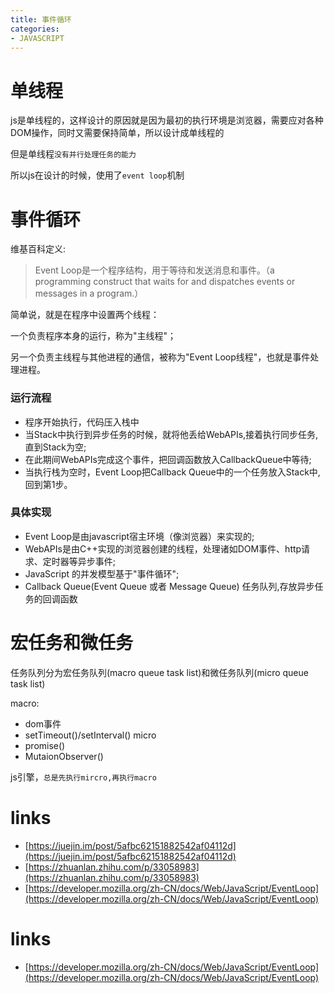 ```yaml
---
title: 事件循环
categories: 
- JAVASCRIPT
---
```


# 单线程

js是单线程的，这样设计的原因就是因为最初的执行环境是浏览器，需要应对各种DOM操作，同时又需要保持简单，所以设计成单线程的

但是单线程`没有并行处理任务的能力`

所以js在设计的时候，使用了`event loop`机制

# 事件循环

维基百科定义:

> Event Loop是一个程序结构，用于等待和发送消息和事件。（a programming construct that waits for and dispatches events or messages in a program.）


简单说，就是在程序中设置两个线程：

一个负责程序本身的运行，称为"主线程"；

另一个负责主线程与其他进程的通信，被称为"Event Loop线程"，也就是事件处理进程。

### 运行流程

- 程序开始执行，代码压入栈中
- 当Stack中执行到异步任务的时候，就将他丢给WebAPIs,接着执行同步任务,直到Stack为空;
- 在此期间WebAPIs完成这个事件，把回调函数放入CallbackQueue中等待;
- 当执行栈为空时，Event Loop把Callback Queue中的一个任务放入Stack中,回到第1步。

### 具体实现

- Event Loop是由javascript宿主环境（像浏览器）来实现的;
- WebAPIs是由C++实现的浏览器创建的线程，处理诸如DOM事件、http请求、定时器等异步事件;
- JavaScript 的并发模型基于"事件循环";
- Callback Queue(Event Queue 或者 Message Queue) 任务队列,存放异步任务的回调函数

# 宏任务和微任务

任务队列分为宏任务队列(macro queue task list)和微任务队列(micro queue task list)

macro:
- dom事件
- setTimeout()/setInterval()
micro
- promise()
- MutaionObserver()

js引擎，`总是先执行mircro,再执行macro`




# links
- [https://juejin.im/post/5afbc62151882542af04112d](https://juejin.im/post/5afbc62151882542af04112d)
- [https://zhuanlan.zhihu.com/p/33058983](https://zhuanlan.zhihu.com/p/33058983)
- [https://developer.mozilla.org/zh-CN/docs/Web/JavaScript/EventLoop](https://developer.mozilla.org/zh-CN/docs/Web/JavaScript/EventLoop)






# links

- [https://developer.mozilla.org/zh-CN/docs/Web/JavaScript/EventLoop](https://developer.mozilla.org/zh-CN/docs/Web/JavaScript/EventLoop)
